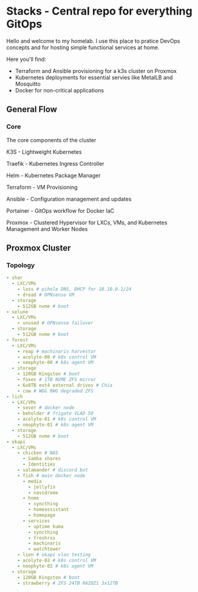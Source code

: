 # Stacks - Central repo for everything GitOps

Hello and welcome to my homelab. I use this place to pratice DevOps concepts and for hosting simple functional services at home. 

Here you'll find:
- Terraform and Ansible provisioning for a k3s cluster on Proxmox
- Kubernetes deployments for essential servies like MetalLB and Mosquitto
- Docker for non-critical applications

## General Flow

### Core

The core components of the cluster

K3S - Lightweight Kubernetes

Traefik - Kubernetes Ingress Controller

Helm - Kubernetes Package Manager

Terraform - VM Provisioning

Ansible - Configuration management and updates

Portainer - GitOps workflow for Docker IaC

Proxmox - Clustered Hypervisor for LXCs, VMs, and Kubernetes Management and Worker Nodes

## Proxmox Cluster

### Topology

```yaml
- shar
  - LXC/VMs
    - loss # pihole DNS, DHCP for 10.10.0.1/24
    - dread # OPNsense VM
  - storage
    - 512GB nvme # boot
- selune
  - LXC/VMs
    - unused # OPNsense failover
  - storage
    - 512GB nvme # boot
- forest
  - LXC/VMs
    - reap # machinaris harvestor
    - acolyte-00 # k8s control VM
    - neophyte-00 # k8s agent VM
  - storage
    - 120GB Kingston # boot
    - foxes # 1TB NVME ZFS mirror
    - 6x8TB ext4 external drives # Chia
    - cow # WGG 8WG degraded ZFS
- lich
  - LXC/VMs
    - sever # docker node
    - beholder # frigate VLAD 50 
    - acolyte-01 # k8s control VM
    - neophyte-01 # k8s agent VM
  - storage
    - 512GB nvme # boot
- okapi
  - LXC/VMs
    - chicken # NAS
      - Samba shares
      - Identities
    - salamander # discord bot
    - fish # main docker node
      - media
        - jellyfin
        - navidrome
      - home
        - syncthing
        - homeassistant
        - homepage
      - services
        - uptime kuma
        - syncthing
        - freshrss
        - machinaris
        - watchtower
    - lion # okapi vlan testing 
    - acolyte-02 # k8s control VM
    - neophyte-02 # k8s agent VM
  - storage
    - 120GB Kingston # boot
    - strawberry # ZFS 24TB RAIDZ1 3x12TB
```
